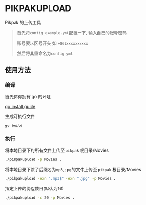 # PIKPAKUPLOAD

Pikpak 的上传工具

> 首先将`config_example.yml`配置一下, 输入自己的账号密码
>
> 账号要以区号开头 如 `+861xxxxxxxxxx`
>
> 然后将其重命名为`config.yml`

## 使用方法

### 编译

首先你得拥有 go 的环境

[go install guide](https://go.dev/doc/install)

生成可执行文件

```bash
go build
```

### 执行

将本地目录下的所有文件上传至 `pikpak` 根目录/Movies

```bash
./pikpakupload -p Movies .
```

将本地目录下除了后缀名为`mp3`, `jpg`的文件上传至 `pikpak` 根目录/Movies

```bash
./pikpakupload -exn ".mp3$" -exn ".jpg" -p Movies .
```

指定上传的协程数目(默认为16)
```bash
./pikpakupload -c 20 -p Movies .
```